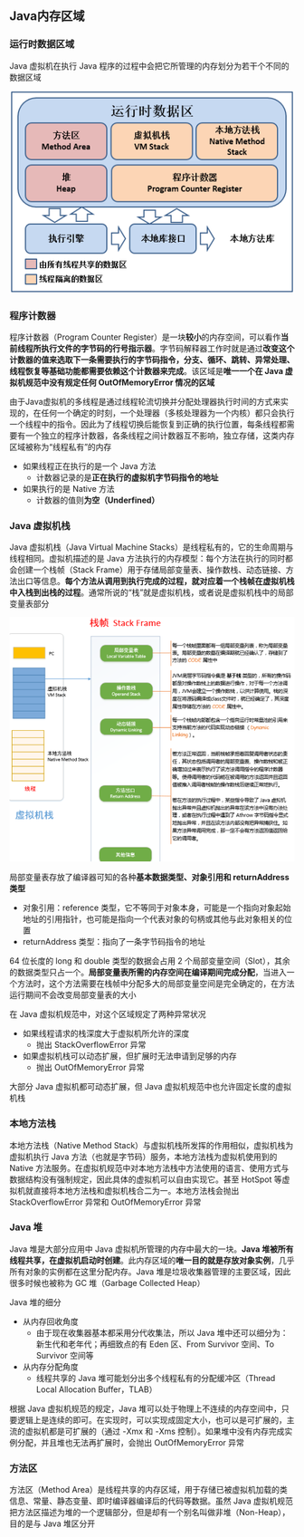 ## Java内存区域

### 运行时数据区域

Java 虚拟机在执行 Java 程序的过程中会把它所管理的内存划分为若干个不同的数据区域



![180609203191111](jvm.assets/180609203191111.png)



### 程序计数器

程序计数器（Program Counter Register）是一块**较小**的内存空间，可以看作**当前线程所执行文件的字节码的行号指示器**。字节码解释器工作时就是通过**改变这个计数器的值来选取下一条需要执行的字节码指令，分支、循环、跳转、异常处理、线程恢复等基础功能都需要依赖这个计数器来完成**。该区域是**唯一一个在 Java 虚拟机规范中没有规定任何 OutOfMemoryError 情况的区域**

由于Java虚拟机的多线程是通过线程轮流切换并分配处理器执行时间的方式来实现的，在任何一个确定的时刻，一个处理器（多核处理器为一个内核）都只会执行一个线程中的指令。因此为了线程切换后能恢复到正确的执行位置，每条线程都需要有一个独立的程序计数器，各条线程之间计数器互不影响，独立存储，这类内存区域被称为“线程私有”的内存

* 如果线程正在执行的是一个 Java 方法
  * 计数器记录的是**正在执行的虚拟机字节码指令的地址**
* 如果执行的是 Native 方法
  * 计数器的值则**为空（Underfined）**



### Java 虚拟机栈

Java 虚拟机栈（Java Virtual Machine Stacks）是线程私有的，它的生命周期与线程相同。虚拟机描述的是 Java 方法执行的内存模型：每个方法在执行的同时都会创建一个栈帧（Stack Frame）用于存储局部变量表、操作数栈、动态链接、方法出口等信息。**每个方法从调用到执行完成的过程，就对应着一个栈帧在虚拟机栈中入栈到出栈的过程**。通常所说的“栈”就是虚拟机栈，或者说是虚拟机栈中的局部变量表部分



![874126-20180125200037475-2038841871](jvm.assets/874126-20180125200037475-2038841871.png)



局部变量表存放了编译器可知的各种**基本数据类型、对象引用和 returnAddress 类型**

* 对象引用：reference 类型，它不等同于对象本身，可能是一个指向对象起始地址的引用指针，也可能是指向一个代表对象的句柄或其他与此对象相关的位置
* returnAddress 类型：指向了一条字节码指令的地址

64 位长度的 long 和 double 类型的数据会占用 2 个局部变量空间（Slot），其余的数据类型只占一个。**局部变量表所需的内存空间在编译期间完成分配**，当进入一个方法时，这个方法需要在栈帧中分配多大的局部变量空间是完全确定的，在方法运行期间不会改变局部变量表的大小

在 Java 虚拟机规范中，对这个区域规定了两种异常状况

* 如果线程请求的栈深度大于虚拟机所允许的深度
  * 抛出 StackOverflowError 异常
* 如果虚拟机栈可以动态扩展，但扩展时无法申请到足够的内存
  * 抛出 OutOfMemoryError 异常

大部分 Java 虚拟机都可动态扩展，但 Java 虚拟机规范中也允许固定长度的虚拟机栈



### 本地方法栈

本地方法栈（Native Method Stack）与虚拟机栈所发挥的作用相似，虚拟机栈为虚拟机执行 Java 方法（也就是字节码）服务，本地方法栈为虚拟机使用到的 Native 方法服务。在虚拟机规范中对本地方法栈中方法使用的语言、使用方式与数据结构没有强制规定，因此具体的虚拟机可以自由实现它。甚至 HotSpot 等虚拟机就直接将本地方法栈和虚拟机栈合二为一。本地方法栈会抛出 StackOverflowError 异常和 OutOfMemoryError 异常



### Java 堆

Java 堆是大部分应用中 Java 虚拟机所管理的内存中最大的一块。**Java 堆被所有线程共享，在虚拟机启动时创建**。此内存区域的**唯一目的就是存放对象实例**，几乎所有对象的实例都在这里分配内存。Java 堆是垃圾收集器管理的主要区域，因此很多时候也被称为 GC 堆（Garbage Collected Heap）

Java 堆的细分

* 从内存回收角度
  * 由于现在收集器基本都采用分代收集法，所以 Java 堆中还可以细分为：新生代和老年代；再细致点的有 Eden 区、From Survivor 空间、To Survivor 空间等
* 从内存分配角度
  * 线程共享的 Java 堆可能划分出多个线程私有的分配缓冲区（Thread Local Allocation Buffer，TLAB）

根据 Java 虚拟机规范的规定，Java 堆可以处于物理上不连续的内存空间中，只要逻辑上是连续的即可。在实现时，可以实现成固定大小，也可以是可扩展的，主流的虚拟机都是可扩展的（通过 -Xmx 和 -Xms 控制）。如果堆中没有内存完成实例分配，并且堆也无法再扩展时，会抛出 OutOfMemoryError 异常



### 方法区

方法区（Method Area）是线程共享的内存区域，用于存储已被虚拟机加载的类信息、常量、静态变量、即时编译器编译后的代码等数据。虽然 Java 虚拟机规范把方法区描述为堆的一个逻辑部分，但是却有一个别名叫做非堆（Non-Heap），目的是与 Java 堆区分开















